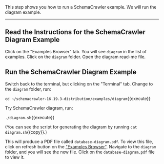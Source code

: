 This step shows you how to run a SchemaCrawler example. We will run the diagram example.

-----

## Read the Instructions for the SchemaCrawler Diagram Example

Click on the "Examples Browser" tab. You will see `diagram` in the list of examples. Click on the `diagram` folder. Open the diagram read-me file.


## Run the SchemaCrawler Diagram Example

Switch back to the terminal, but clicking on the "Terminal" tab. Change to the `diagram` folder, run:

`cd ~/schemacrawler-16.19.3-distribution/examples/diagram`{{execute}}

Try SchemaCrawler diagram, run:

`./diagram.sh`{{execute}}

(You can see the script for generating the diagram by running `cat diagram.sh`{{copy}}.)

This will produce a PDF file called `database-diagram.pdf`. To view this file, click on refresh button on the ["Examples Browser"](https://[[HOST_SUBDOMAIN]]-80-[[KATACODA_HOST]].environments.katacoda.com). Navigate to the `diagram` folder, and you will see the new file. Click on the `database-diagram.pdf` file to view it.
